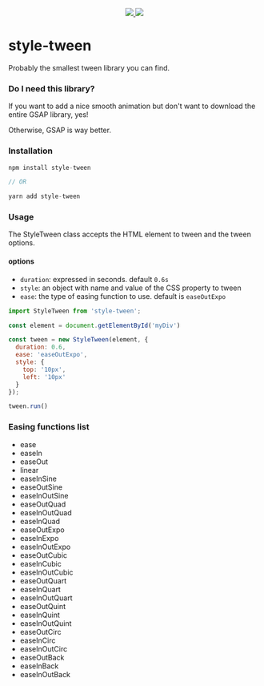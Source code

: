<p align="center">
  <a href="https://npm.im/style-tween">
    <img src="https://badgen.net/npm/v/style-tween">
  </a>
  <a href="https://bundlephobia.com/result?p=style-tween">
    <img src="https://badgen.net/bundlephobia/minzip/style-tween">
  </a>
</p>

# style-tween
Probably the smallest tween library you can find.

### Do I need this library?
If you want to add a nice smooth animation but don't want to download the entire GSAP library, yes!

Otherwise, GSAP is way better.

### Installation

```js
npm install style-tween

// OR

yarn add style-tween
```

### Usage
The StyleTween class accepts the HTML element to tween and the tween options.

#### options
- `duration`: expressed in seconds. default `0.6s`
- `style`: an object with name and value of the CSS property to tween
- `ease`: the type of easing function to use. default is `easeOutExpo`

```js
import StyleTween from 'style-tween';

const element = document.getElementById('myDiv')

const tween = new StyleTween(element, {
  duration: 0.6,
  ease: 'easeOutExpo',
  style: {
    top: '10px',
    left: '10px'
  }
});

tween.run()
```

### Easing functions list

- ease
- easeIn
- easeOut
- linear
- easeInSine
- easeOutSine
- easeInOutSine
- easeOutQuad
- easeInOutQuad
- easeInQuad
- easeOutExpo
- easeInExpo
- easeInOutExpo
- easeOutCubic
- easeInCubic
- easeInOutCubic
- easeOutQuart
- easeInQuart
- easeInOutQuart
- easeOutQuint
- easeInQuint
- easeInOutQuint
- easeOutCirc
- easeInCirc
- easeInOutCirc
- easeOutBack
- easeInBack
- easeInOutBack

